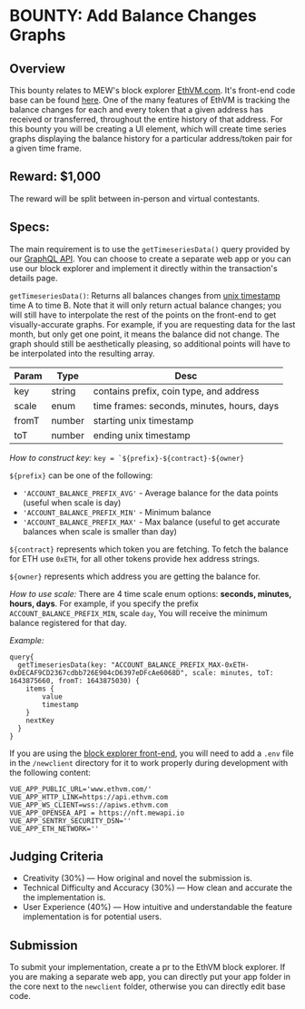 
# BOUNTY: Add Balance Changes Graphs 
## Overview
This bounty relates to MEW's block explorer [EthVM.com](https://www.ethvm.com/). It's front-end code base can be found [here](https://github.com/EthVM/EthVM). One of the many features of EthVM is tracking the balance changes for each and every token that a given address has received or transferred, throughout the entire history of that address.  For this bounty you will be creating a UI element, which will create time series graphs displaying the balance history for a particular address/token pair for a given time frame.

## Reward: $1,000
The reward will be split between in-person and virtual contestants.

## Specs:
The main requirement is to use the `getTimeseriesData()` query provided by our [GraphQL API](https://api.ethvm.com/). You can choose to create a separate web app or you can use our block explorer and  implement it directly within the transaction's details page.

`getTimeseriesData()`:
Returns all balances changes from [unix timestamp](https://en.wikipedia.org/wiki/Unix_time) time A to time B. Note that it will only return actual balance changes; you will still have to interpolate the rest of the points on the front-end to get visually-accurate graphs. For example, if you are requesting data for the last month, but only get one point, it means the balance did not change. The graph should still be aesthetically pleasing, so additional points will have to be interpolated into the resulting array.

|Param | Type | Desc
| ------ | ------ | ------ |
| key | string | contains prefix, coin type, and address |
| scale| enum | time frames: seconds, minutes, hours, days |
| fromT | number | starting unix timestamp |
| toT| number | ending unix timestamp|

_How to construct key:_
``key = `${prefix}-${contract}-${owner}``

`${prefix}` can be one of the following:
- `'ACCOUNT_BALANCE_PREFIX_AVG'` - Average balance for the data points (useful when scale is day)
- `'ACCOUNT_BALANCE_PREFIX_MIN'` - Minimum balance 
- `'ACCOUNT_BALANCE_PREFIX_MAX'` - Max balance (useful to get accurate balances when scale is smaller than day)

`${contract}` represents which token you are fetching. To fetch the balance for ETH use `0xETH`, for all other tokens provide hex address strings.

`${owner}` represents which address you are getting the balance for.

_How to use scale:_
There are 4 time scale enum options: **seconds, minutes, hours, days**. For example, if you specify the prefix `ACCOUNT_BALANCE_PREFIX_MIN`, scale `day`, You will receive the minimum balance registered for that day.

_Example:_

```
query{
  getTimeseriesData(key: "ACCOUNT_BALANCE_PREFIX_MAX-0xETH-0xDECAF9CD2367cdbb726E904cD6397eDFcAe6068D", scale: minutes, toT: 1643875660, fromT: 1643875030) {
    items {
        value
        timestamp
    }
    nextKey
  }
}
```
If you are using the [block explorer front-end](https://github.com/EthVM/EthVM), you will need to add a `.env` file in the `/newclient` directory for it to work properly during development with the following content:
```
VUE_APP_PUBLIC_URL='www.ethvm.com/'
VUE_APP_HTTP_LINK=https://api.ethvm.com
VUE_APP_WS_CLIENT=wss://apiws.ethvm.com
VUE_APP_OPENSEA_API = https://nft.mewapi.io
VUE_APP_SENTRY_SECURITY_DSN=''
VUE_APP_ETH_NETWORK=''
```


## Judging Criteria
- Creativity (30%) — How original and novel the submission is.
- Technical Difficulty and Accuracy (30%) — How clean and accurate the the implementation is.
- User Experience (40%) — How intuitive and understandable the feature implementation is for potential users.

## Submission
To submit your implementation, create a pr to the EthVM block explorer. If you are making a separate web app, you can directly put your app folder in the core next to the `newclient` folder, otherwise you can directly edit base code.



